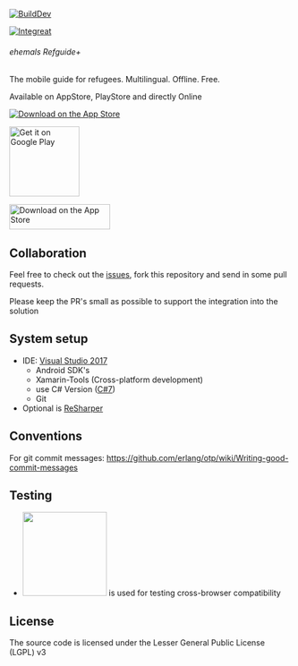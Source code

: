 [![BuildDev](https://ci.appveyor.com/api/projects/status/mc6hms766ywgtscq/branch/dev?svg=true)](https://ci.appveyor.com/project/thimmy687/app-cross-platform-j312l/branch/dev)

[![Integreat](http://integreat-app.de/wp-content/uploads/2016/03/integreat-app-logo.png)](http://integreat-app.de/)
###### ehemals Refguide+ 

The mobile guide for refugees.
Multilingual. Offline. Free.



Available on AppStore, PlayStore and directly Online

<a href='https://itunes.apple.com/de/app/integreat/id1072353915?mt=8&ign-mpt=uo%3D2'><img alt='Download on the App Store' src='https://developer.apple.com/app-store/marketing/guidelines/images/badge-download-on-the-app-store.svg'/></a>

<a href='https://play.google.com/store/apps/details?id=tuerantuer.app.integreat&pcampaignid=MKT-Other-global-all-co-prtnr-py-PartBadge-Mar2515-1'><img alt='Get it on Google Play' width='125' src='https://play.google.com/intl/en_us/badges/images/generic/en_badge_web_generic.png'/></a>

<a href='https://web.integreat-app.de/'><img alt='Download on the App Store' height='45' width='180' src='https://integreat-app.de/wp-content/uploads/2016/03/integreat-app-logo.png'/></a>

## Collaboration
Feel free to check out the [issues](https://github.com/Integreat/app-cross_platform/issues), fork this repository and send in some pull requests.

Please keep the PR's small as possible to support the integration into the solution

## System setup
* IDE: [Visual Studio 2017](https://www.visualstudio.com)
  * Android SDK's 
  * Xamarin-Tools (Cross-platform development)
  * use C# Version ([C#7](https://blogs.msdn.microsoft.com/dotnet/2016/08/24/whats-new-in-csharp-7-0/))
  * Git
* Optional is [ReSharper](https://www.jetbrains.com/resharper/)

## Conventions
For git commit messages: https://github.com/erlang/otp/wiki/Writing-good-commit-messages

## Testing
* [<img src="https://d2ogrdw2mh0rsl.cloudfront.net/production/images/static/header/header-logo.svg" width="150">](https://www.browserstack.com) is used for testing cross-browser compatibility

## License
The source code is licensed under the Lesser General Public License (LGPL) v3

